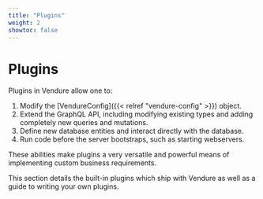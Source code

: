 ```yaml
---
title: "Plugins"
weight: 2
showtoc: false
---
```

 
# Plugins

Plugins in Vendure allow one to:

1. Modify the [VendureConfig]({{< relref "vendure-config" >}}) object.
2. Extend the GraphQL API, including modifying existing types and adding completely new queries and mutations.
3. Define new database entities and interact directly with the database.
4. Run code before the server bootstraps, such as starting webservers.

These abilities make plugins a very versatile and powerful means of implementing custom business requirements.

This section details the built-in plugins which ship with Vendure as well as a guide to writing your own plugins.
